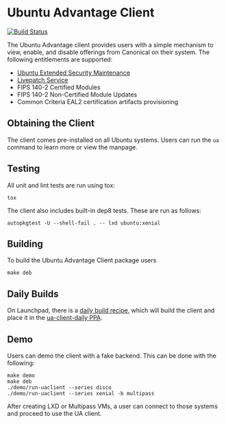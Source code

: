 # Ubuntu Advantage Client

[![Build Status](https://travis-ci.org/CanonicalLtd/ubuntu-advantage-client.svg?branch=master)](https://travis-ci.org/CanonicalLtd/ubuntu-advantage-client)

The Ubuntu Advantage client provides users with a simple mechanism to
view, enable, and disable offerings from Canonical on their system. The
following entitlements are supported:

- [Ubuntu Extended Security Maintenance](https://ubuntu.com/esm)
- [Livepatch Service](https://www.ubuntu.com/livepatch)
- FIPS 140-2 Certified Modules
- FIPS 140-2 Non-Certified Module Updates
- Common Criteria EAL2 certification artifacts provisioning

## Obtaining the Client

The client comes pre-installed on all Ubuntu systems. Users can run the
`ua` command to learn more or view the manpage.

## Testing

All unit and lint tests are run using tox:

```shell
tox
```

The client also includes built-in dep8 tests. These are run as follows:

```shell
autopkgtest -U --shell-fail . -- lxd ubuntu:xenial
```

## Building

To build the Ubuntu Advantage Client package users

```shell
make deb
```

## Daily Builds

On Launchpad, there is a [daily build recipe](https://code.launchpad.net/~canonical-server/+recipe/ua-client-daily),
which will build the client and place it in the [ua-client-daily PPA](https://code.launchpad.net/~canonical-server/+archive/ubuntu/ua-client-daily).

## Demo

Users can demo the client with a fake backend. This can be done with
the following:

```shell
make demo
make deb
./demo/run-uaclient --series disco
./demo/run-uaclient --series xenial -b multipass
```

After creating LXD or Multipass VMs, a user can connect to those
systems and proceed to use the UA client.
